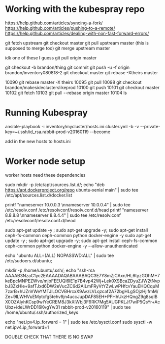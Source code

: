 Working with the kubespray repo
===============================

https://help.github.com/articles/syncing-a-fork/
https://help.github.com/articles/pushing-to-a-remote/
https://help.github.com/articles/dealing-with-non-fast-forward-errors/

git fetch upstream
git checkout master
git pull upstream master (this is supposed to merge too)
git merge upstream master

idk one of these I guess
git pull origin master

git checkout -b brandon/thing
git commit
git push -u -f origin brandon/inventory080818-2
git checkout master
git rebase -Xtheirs master



10090  git rebase master -X theirs
10095  git pull
10098  git checkout brandon/makesideclusterslikeprod
10100  git push
10101  git checkout master
10102  git fetch
10103  git pull --rebase origin master
10104  ls


Running Kubespray
===========================

ansible-playbook -i inventory/mycluster/hosts.ini cluster.yml -b -v  --private-key=~/.ssh/id_rsa.rabbit-prod-v20160119 --become

add in the new hosts to hosts.ini


Worker node setup
===============================
worker hosts need these dependencies

sudo mkdir -p /etc/apt/sources.list.d/; echo "deb https://apt.dockerproject.org/repo ubuntu-xenial main" | sudo tee /etc/apt/sources.list.d/docker.list

printf "nameserver 10.0.0.3 \nnameserver 10.0.0.4" | sudo tee /etc/resolv.conf /etc/resolvconf/resolv.conf.d/head
printf "nameserver 8.8.8.8 \nnameserver 8.8.4.4" | sudo tee /etc/resolv.conf /etc/resolvconf/resolv.conf.d/head

sudo apt-get update -y ; sudo apt-get upgrade -y; sudo apt-get install ceph-fs-common ceph-common python docker-engine -y
sudo apt-get update -y ; sudo apt-get upgrade -y; sudo apt-get install ceph-fs-common ceph-common python docker-engine -y --allow-unauthenticated

echo "ubuntu ALL=(ALL) NOPASSWD:ALL" | sudo tee /etc/sudoers.d/ubuntu;

mkdir -p /home/ubuntu/.ssh/; echo "ssh-rsa AAAAB3NzaC1yc2EAAAADAQABAAABAQC3E7Y8mZjCAxn/HL6tyzGOhM+7keBpcMNPEZWve/mjbFEEUQI6IE1p7B4vp42Wj+Lek0XSBcaZDyuZJW2tNvpbJ3ZxHle+9afTJxd6DW2eVucZC6d2AiLmFRyVtYZwLwPHfcvYauEHQCquM7zxrB+hUZnVWeYMTJlLOCVBHrcxX9AvzLVLqzcaf2A72bgHLgSOjzHjifmM/Ze+9lLWHVuEMytcfg5tehv9jn4uccJupDAF85EH+PFHhUkzHQngZ9g8sqIBX0OZAlyhKCsp9wIYeCREM8J3kXiWbj3F9RK7Mg5AUGPKLJf7wiP5QsYr+AcUbz+ideLWrDD16KvgYw31 rabbit-prod-v20160119" | sudo tee /home/ubuntu/.ssh/authorized_keys

echo "net.ipv4.ip_forward = 1" | sudo tee /etc/sysctl.conf
sudo sysctl -w net.ipv4.ip_forward=1

DOUBLE CHECK THAT THERE IS NO SWAP

